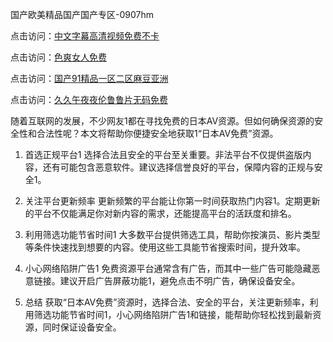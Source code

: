 国产欧美精品国产国产专区-0907hm

点击访问：<a href="https://heiliaoll4qsx.pages.dev">中文字幕高清视频免费不卡</a>

点击访问：<a href="https://heiliaoe8ajia.pages.dev">色爽女人免费</a>

点击访问：<a href="https://heiliaoxqkkct.pages.dev">国产91精品一区二区麻豆亚洲</a>

点击访问：<a href="https://heiliaowzu4ur.pages.dev">久久午夜夜伦鲁鲁片无码免费</a>

随着互联网的发展，不少网友1都在寻找免费的日本AV资源。但如何确保资源的安全性和合法性呢？本文将帮助你便捷安全地获取1“日本AV免费”资源。

1. 首选正规平台1
选择合法且安全的平台至关重要。非法平台不仅提供盗版内容，还有可能包含恶意软件。建议选择信誉良好的平台，保障内容的正规与安全1。

2. 关注平台更新频率
更新频繁的平台能让你第一时间获取热门内容1。定期更新的平台不仅能满足你对新内容的需求，还能提高平台的活跃度和排名。

3. 利用筛选功能节省时间1
大多数平台提供筛选工具，帮助你按演员、影片类型等条件快速找到想要的内容。使用这些工具能节省搜索时间，提升效率。

4. 小心网络陷阱广告1
免费资源平台通常含有广告，而其中一些广告可能隐藏恶意链接。建议开启广告屏蔽功能1，避免点击不明广告，确保设备安全。

5. 总结
获取“日本AV免费”资源时，选择合法、安全的平台，关注更新频率，利用筛选功能节省时间1，小心网络陷阱广告1和链接，能帮助你轻松找到最新资源，同时保证设备安全。

<span style="display:none;">[Canonical link](https://github.com/hh54053/54049 ）</span>
